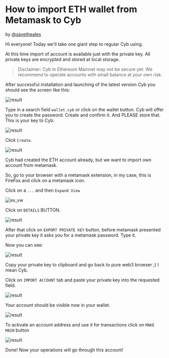 # How to import ETH wallet from Metamask to Cyb

by [@savetheales](cyb://0x00CA47db1BE92C1072e973fd8DC4A082f7d70214.eth)

Hi everyone! Today we'll take one giant step to regular Cyb using.

At this time import of account is available just with the private key. All private keys are encrypted and stored at local storage.

>Disclaimer: Cyb in Ethereum Mainnet may not be secure yet. We recommend to operate accounts with small balance at your own risk.

After successful installation and launching of the latest version Cyb you should see the screen like this:

![result](1.png)

Type in a search field `wallet.cyb` or click on the wallet button.
Cyb will offer you to create the password. Create and confirm it. And PLEASE store that. This is your key to Cyb.

![result](2.png)

Click `Create`.

![result](3.png)

Cyb had created the ETH account already, but we want to import own account from metamask.

So, go to your browser with a metamask extension, in my case, this is FireFox and click on a metamask icon.

Click on a `...`  and then `Expand View`

![ex_vw](5.png)

Click on `DETAILS` BUTTON.

![result](6.png)

After that click on `EXPORT PRIVATE KEY` button, before metamask presented your private key it asks you for a metamask password. Type it.

Now you can see:

![result](7.png)

Copy your private key to clipboard and go back to pure web3 browser ;) I mean Cyb.

Click on `IMPORT ACCOUNT` tab and paste your private key into the requested field.

![result](8.png)

Your account should be visible now in your wallet.

![result](9.png)

To activate an account address and use it for transactions click on `MAKE MAIN` button

![result](10.png)

Done! Now your operations will go through this account!
